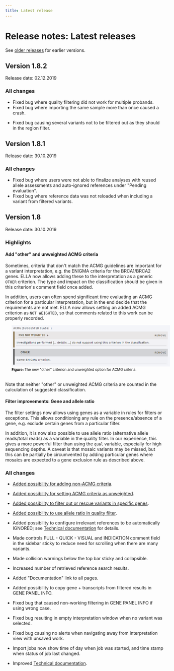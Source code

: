 ```yaml
---
title: Latest release
---
```


# Release notes: Latest releases

See [older releases](/releasenotes/olderreleases.md) for earlier versions.

## Version 1.8.2

Release date: 02.12.2019

### All changes

<!-- MR !342 -->
- Fixed bug where quality filtering did not work for multiple probands. 
- Fixed bug where importing the same sample more than once caused a crash.
<!-- MR!344 -->
- Fixed bug causing several variants not to be filtered out as they should in the region filter.

## Version 1.8.1

Release date: 30.10.2019

### All changes

<!-- MR !339 -->
- Fixed bug where users were not able to finalize analyses with reused allele assessments and auto-ignored references under "Pending evaluation".
- Fixed bug where reference data was not reloaded when including a variant from filtered variants.

## Version 1.8

Release date: 30.10.2019

### Highlights

#### Add "other" and unweighted ACMG criteria

Sometimes, criteria that don't match the ACMG guidelines are important for a variant interpretation, e.g. the ENIGMA criteria for the BRCA1/BRCA2 genes. ELLA now allows adding these to the interpretation as a generic `OTHER` criterion. The type and impact on the classification should be given in this criterion's comment field once added.

In addition, users can often spend significant time evaluating an ACMG criterion for a particular interpretation, but in the end decide that the requirements are not met. ELLA now allows setting an added ACMG criterion as `NOT WEIGHTED`, so that comments related to this work can be properly recorded.

<div style="text-indent: 4%;">
    <img src="./img/1-8-ACMG-other-unweighted.png">
    <br>
    <div style="font-size: 80%;">
        <strong>Figure: </strong>The new "other" criterion and unweighted option for ACMG criteria.
    </div>
    <br>
</div>

Note that neither "other" or unweighted ACMG criteria are counted in the calculation of suggested classification.

#### Filter improvements: Gene and allele ratio

The filter settings now allows using genes as a variable in rules for filters or exceptions. This allows conditioning any rule on the presence/absence of a gene, e.g. exclude certain genes from a particular filter.

In addition, it is now also possible to use allele ratio (alternative allele reads/total reads) as a variable in the quality filter. In our experience, this gives a more powerful filter than using the `qual` variable, especially for high sequencing depths. A caveat is that mosaic variants may be missed, but this can be partially be circumvented by adding particular genes where mosaics are expected to a gene exclusion rule as described above.


### All changes

<!-- MR !324 -->
- [Added possibility for adding non-ACMG criteria](#acmg-add-other-and-unweighted-criteria).
<!-- MR !324 -->
- [Added possibility for setting ACMG criteria as unweighted](#acmg-add-other-and-unweighted-criteria).
<!-- MR !327 -->
- [Added possibility to filter out or rescue variants in specific genes](#filter-improvements-gene-and-allele-ratio).
<!-- MR !331 -->
- [Added possibility to use allele ratio in quality filter](#filter-improvements-gene-and-allele-ratio).
<!-- MR !317 -->
- Added possibility to configure irrelevant references to be automatically IGNORED; see [Technical documentation](/technical/uioptions.html#define-references-as-ignored) for details.
<!-- MR !318 -->
- Made controls FULL - QUICK - VISUAL and INDICATION comment field in the sidebar sticky to reduce need for scrolling when there are many variants.
<!-- MR !318 -->
- Made collision warnings below the top bar sticky and collapsible.
<!-- MR !325 -->
- Increased number of retrieved reference search results.
<!-- MR !332 -->
- Added "Documentation" link to all pages.
<!-- MR !333-->
- Added possibility to copy gene + transcripts from filtered results in GENE PANEL INFO.
<!-- MR !333-->
- Fixed bug that caused non-working filtering in GENE PANEL INFO if using wrong case.
<!-- MR !320 -->
- Fixed bug resulting in empty interpretation window when no variant was selected.
<!-- MR !326 -->
- Fixed bug causing no alerts when navigating away from interpretation view with unsaved work.
<!-- MR !334 -->
- Import jobs now show time of day when job was started, and time stamp when status of job last changed.
<!-- MR !319 -->
- Improved [Technical documentation](/technical/).
